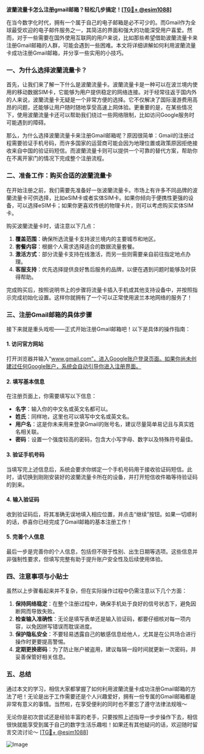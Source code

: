 **波蘭流量卡怎么注册gmail邮箱？轻松几步搞定！[[TG💪+ @esim1088](https://t.me/s/esim1088)]**

在当今数字化时代，拥有一个属于自己的电子邮箱是必不可少的。而Gmail作为全球最受欢迎的电子邮件服务之一，其简洁的界面和强大的功能深受用户喜爱。然而，对于一些需要在国外使用互联网的用户来说，比如那些希望借助波蘭流量卡来注册Gmail邮箱的人群，可能会遇到一些困难。本文将详细讲解如何利用波蘭流量卡成功注册Gmail邮箱，并分享一些实用的小技巧。

### **一、为什么选择波蘭流量卡？**

首先，让我们来了解一下什么是波蘭流量卡。波蘭流量卡是一种可以在波兰境内使用的移动数据SIM卡，它能够为用户提供稳定的网络连接。对于经常往返于国内外的人来说，波蘭流量卡无疑是一个非常方便的选择。它不仅解决了国际漫游费用高昂的问题，还能够让用户随时随地享受高速上网体验。更重要的是，在某些情况下，使用波蘭流量卡还可以帮助我们绕过一些网络限制，比如访问Google服务时可能遇到的障碍。

那么，为什么选择波蘭流量卡来注册Gmail邮箱呢？原因很简单：Gmail的注册过程需要验证手机号码，而许多国家的运营商可能会因为地理位置或政策原因拒绝接收来自中国的验证码短信。而波蘭流量卡则可以提供一个可靠的替代方案，帮助你在不离开家门的情况下完成整个注册流程。

### **二、准备工作：购买合适的波蘭流量卡**

在开始注册之前，我们需要先准备好一张波蘭流量卡。市场上有许多不同品牌的波蘭流量卡可供选择，比如eSIM卡或者实体SIM卡。如果你倾向于便携性更强的设备，可以选择eSIM卡；如果你更喜欢传统的物理卡片，则可以考虑购买实体SIM卡。

购买波蘭流量卡时，请注意以下几点：

1. **覆盖范围**：确保所选流量卡支持波兰境内的主要城市和地区。
2. **套餐内容**：根据个人需求选择适合的数据流量套餐。
3. **激活方式**：部分流量卡支持在线激活，而另一些则需要亲自前往指定地点办理。
4. **客服支持**：优先选择提供良好售后服务的品牌，以便在遇到问题时能够及时获得帮助。

完成购买后，按照说明书上的步骤将流量卡插入手机或其他支持设备中，并按照指示完成初始化设置。这样你就拥有了一个可以正常使用波兰本地网络的服务了！

### **三、注册Gmail邮箱的具体步骤**

接下来就是重头戏啦——正式开始注册Gmail邮箱吧！以下是具体的操作指南：

#### **1. 访问官方网站**
打开浏览器并输入“www.gmail.com”，进入Google账户登录页面。如果你尚未创建过任何Google账户，系统会自动引导你进入注册界面。

#### **2. 填写基本信息**
在注册页面上，你需要填写以下信息：
- **名字**：输入你的中文名或英文名都可以。
- **姓氏**：同样地，这里也可以填写中文名或英文名。
- **用户名**：这是你未来用来登录Gmail的账号名，建议尽量简单易记且与真实姓名相关联。
- **密码**：设置一个强度较高的密码，包含大小写字母、数字以及特殊符号最佳。

#### **3. 验证手机号码**
当填写完上述信息后，系统会要求你绑定一个手机号码用于接收验证码短信。此时，请切换到刚刚安装好的波蘭流量卡所在的设备，并打开短信收件箱等待验证码的到来。

#### **4. 输入验证码**
收到验证码后，将其准确无误地填入相应位置，并点击“继续”按钮。如果一切顺利的话，恭喜你已经完成了Gmail邮箱的基本注册工作！

#### **5. 完善个人信息**
最后一步是完善你的个人信息，包括但不限于性别、出生日期等选项。这些信息并非强制性要求，但填写完整有助于提升账户安全性及后续使用体验。

### **四、注意事项与小贴士**

虽然以上步骤看起来并不复杂，但在实际操作过程中仍需注意以下几个方面：

1. **保持网络稳定**：在整个注册过程中，确保手机处于良好的信号状态下，避免因断网而导致失败。
2. **检查输入准确性**：无论是填写表单还是输入验证码，都要仔细核对每一项内容，以免因拼写错误而耽误进度。
3. **保护隐私安全**：不要轻易透露自己的敏感信息给他人，尤其是在公共场合进行操作时更要提高警惕。
4. **定期更换密码**：为了防止账户被盗用，建议每隔一段时间就更新一次密码，并妥善保管好相关信息。

### **五、总结**

通过本文的学习，相信大家都掌握了如何利用波蘭流量卡成功注册Gmail邮箱的方法了吧！无论是出于工作需要还是个人兴趣爱好，拥有一份专属的Gmail邮箱都是非常有意义的事情。当然啦，在享受便利的同时也不要忘了遵守法律法规哦～

无论你是初次尝试还是经验丰富的老手，只要按照上述指导一步步操作下去，相信很快就能享受到属于自己的数字生活乐趣啦！如果还有其他疑问的话，欢迎随时留言交流讨论～ [[TG💪+ @esim1088](https://t.me/s/esim1088)]

![Image](https://i.postimg.cc/4NQfJmqS/Snipaste-2025-05-13-00-14-12.png)